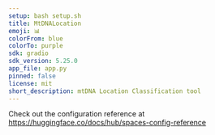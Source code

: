 ```yaml
---
setup: bash setup.sh
title: MtDNALocation
emoji: 📊
colorFrom: blue
colorTo: purple
sdk: gradio
sdk_version: 5.25.0
app_file: app.py
pinned: false
license: mit
short_description: mtDNA Location Classification tool
---
```


Check out the configuration reference at https://huggingface.co/docs/hub/spaces-config-reference
